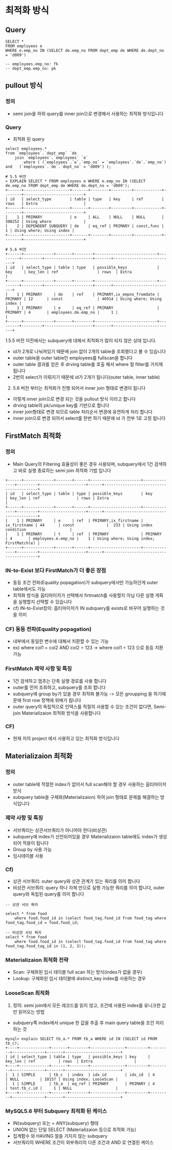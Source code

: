 
# 최적화 방식

## Query

```mysql
SELECT *
FROM employees e
WHERE e.emp_no IN (SELECT de.emp_no FROM dept_emp de WHERE de.dept_no = 'd009')

-- employees.emp_no: fk
-- dept_emp.emp_no: pk
```

## pullout 방식

### 정의
- semi join을 하위 query를 inner join으로 변경해서 사용하는 최적화 방식입니다

### Query

- 최적화 된 query
```mysql
select employees.*
from `employees`.`dept_emp` `de
    join `employees`.`employees` `e`
        where ( (`employees`.`e`.`emp_no` = `employees`.`de`.`emp_no`) and   (`employees`.`de`.`dept_no` = 'd009') );   
```

```shell
# 5.5 버전
> EXPLAIN SELECT * FROM employees e WHERE e.emp_no IN (SELECT de.emp_no FROM dept_emp de WHERE de.dept_no = 'd009');
+------+--------------------+-------+--------+---------+------------+--------+--------------------------+
| id   | select_type        | table | type   | key     | ref        | rows   | Extra                    |
+------+--------------------+-------+--------+---------+------------+--------+--------------------------+
|    1 | PRIMARY            | e     | ALL    | NULL    | NULL       | 300252 | Using where              |
|    2 | DEPENDENT SUBQUERY | de    | eq_ref | PRIMARY | const,func |      1 | Using where; Using index |
+------+--------------------+-------+--------+---------+------------+--------+--------------------------+

# 5.6 버전
+------+-------------+-------+--------+---------------------------+---------+---------+---------------------+-------+--------------------------+
| id   | select_type | table | type   | possible_keys             | key     | key_len | ref                 | rows  | Extra                    |
+------+-------------+-------+--------+---------------------------+---------+---------+---------------------+-------+--------------------------+
|    1 | PRIMARY     | de    | ref    | PRIMARY,ix_empno_fromdate | PRIMARY | 12      | const               | 46914 | Using where; Using index |
|    1 | PRIMARY     | e     | eq_ref | PRIMARY                   | PRIMARY | 4       | employees.de.emp_no |     1 |                          |
+------+-------------+-------+--------+---------------------------+---------+---------+---------------------+-------+--------------------------+
```
1.5.5 버전 이전에서는 subquery에 대해서 최적화가 많이 되지 않은 상태 입니다.
- id가 2개로 나눠져있기 때문에 join 없이 2개의 table을 조회했다고 볼 수 있습니다
- outer table을 outer table인 employees를 fullscan을 합니다
- outer table 결과를 얻은 후 drving table를 호출 해서 where 절 filter를 거치제 됩니다
- 2번의 select가 이뤄지기 때문에 id가 2개가 됩니다(outer table, inner table)

2. 5.6 버전 부터는 최적화가 진행 되어서 inner join 형태로 변경이 됩니다
- 이렇게 inner join으로 변경 되는 것을 pullout 방식 이라고 합니다
- drving table의 pk/unique key를 기반으로 합니다
- inner join형태로 변경 되므로 table 처리순서 변경에 유연하게 처리 합니다
- inner join으로 변경 되어서 select를 한번 하기 때문에 id 가 전부 1로 고정 됩니다


## FirstMatch 최적화

### 정의
- Main Query의 Filtering 효율성이 좋은 경우 사용되며, subquery에서 1건 검색하고 바로 실행 종료하는 semi join 최적화 기법 입니다

```shell
+------+-------------+-------+------+----------------------+--------------+---------+--------------------+------+-----------------------------------------+
| id   | select_type | table | type | possible_keys        | key          | key_len | ref                | rows | Extra                                   |
+------+-------------+-------+------+----------------------+--------------+---------+--------------------+------+-----------------------------------------+
|    1 | PRIMARY     | e     | ref  | PRIMARY,ix_firstname | ix_firstname | 44      | const              |  233 | Using index condition                   |
|    1 | PRIMARY     | t     | ref  | PRIMARY              | PRIMARY      | 4       | employees.e.emp_no |    1 | Using where; Using index; FirstMatch(e) |
+------+-------------+-------+------+----------------------+--------------+---------+--------------------+------+-----------------------------------------+
```

### IN-to-Exist 보다 FirstMatch가 더 좋은 장점
- 동등 조건 전파(Equality popagation)가 subquery에서만 가능하던게 outer table에서도 가능
- 최적화 방식을 옵티마이저가 선택해서 firtmatch를 사용할지 아님 다른 실행 게획을 실행할지 선택할 수 있습니다
- cf) IN-to-Exist정의: 옵티마이저가 IN subquery를 exists로 바꾸어 실행하는 것을 의미

### CF) 동등 전파(Equality popagation)
- 내부에서 동일한 변수에 대해서 치환할 수 있는 기능
- ex) where col1 = col2 AND col2 = 123 -> where col1 = 123 으로 동등 치환 가능

### FirstMatch 제약 사항 및 특징
- 1건 검색하고 멈추는 단축 실행 경로를 사용 합니다
- outer를 먼저 조회하고, subquery를 조회 합니다
- subquery에 group by가 있을 경우 최적화 불가능 -> 모든 groupping 을 하기때문에 first row 정책에 위배가 됩니다
- outer query의 독립적으로 인덱스를 적절히 사용할 수 있는 조건이 없다면, Semi-join Materializaion 최적화 방식을 사용합니다

### CF)
- 현재 저의 project 에서 사용하고 있는 최적화 방식입니다


## Materializaion 최적화

### 정의
- outer table에 적절한 index가 없어서 full scan해야 할 경우 사용하는 옵티마이저 방식
- subquery table을 구체화(Materializaion) 하여 join 형태로 문제를 해결하는 방식입니다

### 제약 사항 및 특징
- 서브쿼리는 상관서브쿼리가 아니어야 한다(비상관)
- subquery에 index가 선언되어있을 경우 Materializaion table에도 index가 생성되어 적용이 됩니다
- Group by 사용 가능
- 임시테이블 사용

### Cf)
- 상관 서브쿼리: outer query와 상관 관계가 있는 쿼리를 의미 합니다
- 비상관 서브쿼리: query 하나 자체 만으로 실행 가능한 쿼리를 의미 합니다, outer query와 독립된 query를 의미 합니다

```mysql
-- 상관 서브 쿼라

select * from food
    where food.food_id in (select food_tag.food_id from food_tag where food_tag.food_id = food.food_id;

-- 비상관 서브 쿼리
select * from food
    where food.food_id in (select food_tag.food_id from food_tag where food_tag.food_tag_id in (1, 2, 3));
```

### Materializaion 최적화 전략
- Scan: 구체화된 임시 테이블 full scan 하는 방식(index가 없을 경우)
- Lookup: 구체화된 임시 테이블에 distinct_key index를 사용하는 경우

### LooseScan 최적화
1. 정의: semi join에서 모든 레코드를 읽지 않고, 조건에 사용된 index를 유니크한 값만 읽어오는 방법
  - subquery쪽 index에서 unique 한 값을 추출 후 main query table을 조인 처리하는 것

```shell
mysql> explain SELECT tb_a.* FROM tb_a WHERE id IN (SELECT id FROM tb_c);
+----+-------------+-------+--------+---------------+---------+---------+--------------+-------+------------------------+
| id | select_type | table | type   | possible_keys | key     | key_len | ref          | rows  | Extra                  |
+----+-------------+-------+--------+---------------+---------+---------+--------------+-------+------------------------+
|  1 | SIMPLE      | tb_c  | index  | idx_id        | idx_id  | 4       | NULL         | 10157 | Using index; LooseScan |
|  1 | SIMPLE      | tb_a  | eq_ref | PRIMARY       | PRIMARY | 4       | test.tb_c.id |     1 | NULL                   |
+----+-------------+-------+--------+---------------+---------+---------+--------------+-------+------------------------+
```


### MySQL5.6 부터 Subquery 최적화 된 케이스
- IN(subquery) 또는 = ANY(subquery) 형태
- UNION 없는 단일 SELECT (Materializaion 등으로 최적화 가능)
- 집계함수 와 HAVING 절을 가지지 않는 subquery
- 서브쿼리의 WHERE 조건이 외부쿼리의 다른 조건과 AND 로 연결된 케이스